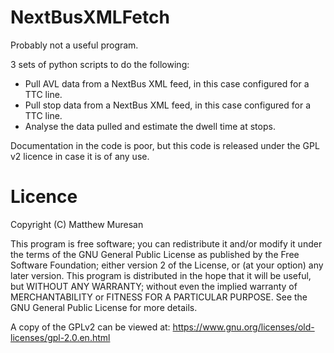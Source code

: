 # NextBusXMLFetch
Probably not a useful program.

3 sets of python scripts to do the following:
* Pull AVL data from a NextBus XML feed, in this case configured for a TTC line.
* Pull stop data from a NextBus XML feed, in this case configured for a TTC line.
* Analyse the data pulled and estimate the dwell time at stops.

Documentation in the code is poor, but this code is released under the GPL v2 licence in case it is of any use.

# Licence
Copyright (C) Matthew Muresan

This program is free software; you can redistribute it and/or
modify it under the terms of the GNU General Public License
as published by the Free Software Foundation; either version 2
of the License, or (at your option) any later version.
This program is distributed in the hope that it will be useful,
but WITHOUT ANY WARRANTY; without even the implied warranty of
MERCHANTABILITY or FITNESS FOR A PARTICULAR PURPOSE.  See the
GNU General Public License for more details.

A copy of the GPLv2 can be viewed at:
https://www.gnu.org/licenses/old-licenses/gpl-2.0.en.html
